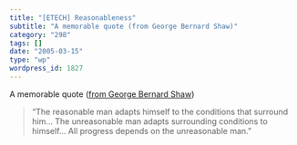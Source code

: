 ```yaml
---
title: "[ETECH] Reasonableness"
subtitle: "A memorable quote (from George Bernard Shaw)"
category: "298"
tags: []
date: "2005-03-15"
type: "wp"
wordpress_id: 1827
---
```

A memorable quote ([from George Bernard Shaw](http://www.elise.com/quotes/quotes/shawquotes.htm))
> “The reasonable man adapts himself to the conditions that surround him… The unreasonable man adapts surrounding conditions to himself… All progress depends on the unreasonable man.”